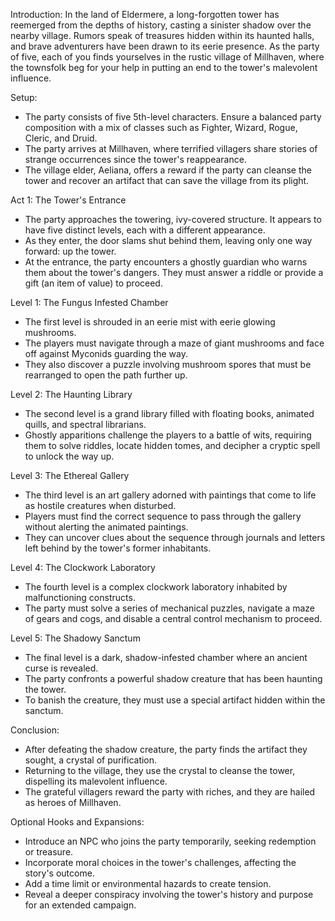 Introduction: In the land of Eldermere, a long-forgotten tower has reemerged from the depths of history, casting a sinister shadow over the nearby village. Rumors speak of treasures hidden within its haunted halls, and brave adventurers have been drawn to its eerie presence. As the party of five, each of you finds yourselves in the rustic village of Millhaven, where the townsfolk beg for your help in putting an end to the tower's malevolent influence.

Setup:

- The party consists of five 5th-level characters. Ensure a balanced party composition with a mix of classes such as Fighter, Wizard, Rogue, Cleric, and Druid.
- The party arrives at Millhaven, where terrified villagers share stories of strange occurrences since the tower's reappearance.
- The village elder, Aeliana, offers a reward if the party can cleanse the tower and recover an artifact that can save the village from its plight.

Act 1: The Tower's Entrance

- The party approaches the towering, ivy-covered structure. It appears to have five distinct levels, each with a different appearance.
- As they enter, the door slams shut behind them, leaving only one way forward: up the tower.
- At the entrance, the party encounters a ghostly guardian who warns them about the tower's dangers. They must answer a riddle or provide a gift (an item of value) to proceed.

Level 1: The Fungus Infested Chamber

- The first level is shrouded in an eerie mist with eerie glowing mushrooms.
- The players must navigate through a maze of giant mushrooms and face off against Myconids guarding the way.
- They also discover a puzzle involving mushroom spores that must be rearranged to open the path further up.

Level 2: The Haunting Library

- The second level is a grand library filled with floating books, animated quills, and spectral librarians.
- Ghostly apparitions challenge the players to a battle of wits, requiring them to solve riddles, locate hidden tomes, and decipher a cryptic spell to unlock the way up.

Level 3: The Ethereal Gallery

- The third level is an art gallery adorned with paintings that come to life as hostile creatures when disturbed.
- Players must find the correct sequence to pass through the gallery without alerting the animated paintings.
- They can uncover clues about the sequence through journals and letters left behind by the tower's former inhabitants.

Level 4: The Clockwork Laboratory

- The fourth level is a complex clockwork laboratory inhabited by malfunctioning constructs.
- The party must solve a series of mechanical puzzles, navigate a maze of gears and cogs, and disable a central control mechanism to proceed.

Level 5: The Shadowy Sanctum

- The final level is a dark, shadow-infested chamber where an ancient curse is revealed.
- The party confronts a powerful shadow creature that has been haunting the tower.
- To banish the creature, they must use a special artifact hidden within the sanctum.

Conclusion:

- After defeating the shadow creature, the party finds the artifact they sought, a crystal of purification.
- Returning to the village, they use the crystal to cleanse the tower, dispelling its malevolent influence.
- The grateful villagers reward the party with riches, and they are hailed as heroes of Millhaven.

Optional Hooks and Expansions:

- Introduce an NPC who joins the party temporarily, seeking redemption or treasure.
- Incorporate moral choices in the tower's challenges, affecting the story's outcome.
- Add a time limit or environmental hazards to create tension.
- Reveal a deeper conspiracy involving the tower's history and purpose for an extended campaign.